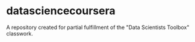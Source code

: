 datasciencecoursera
===================

A repository created for partial fulfillment of the "Data Scientists Toolbox" classwork.

